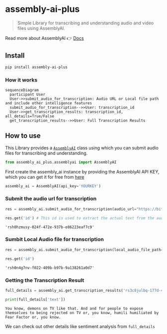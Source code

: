 assembly-ai-plus
================

<!-- WARNING: THIS FILE WAS AUTOGENERATED! DO NOT EDIT! -->

> Simple Library for transcribing and understanding audio and video
> files using AssemblyAI.

Read more about AssemblyAI 👉 [Docs](https://www.assemblyai.com/docs)

## Install

``` sh
pip install assembly-ai-plus
```

### How it works

``` mermaid
sequenceDiagram
  participant User
  User->>submit_audio_for_transcription: Audio URL or Local file path and include other intelligence features
  submit_audio_for_transcription-->>User: transcription_id
  User->>get_transcription_results: transcription_id, all_details=True/False
  get_transcription_results-->>User: Full Transcription Results
```

## How to use

This Library provides a
[`AssemblyAI`](https://afizs.github.io/assembly-ai-plus/assemblyai.html#assemblyai)
class using which you can submit audio files for transcribing and
understanding.

``` python
from assembly_ai_plus.assemblyai import AssemblyAI
```

First create the assembly_ai instance by providing the AssemblyAI API
KEY, which you can get it for free from
[here](https://app.assemblyai.com/)

``` python
assembly_ai = AssemblyAI(api_key='YOURKEY')
```

### Submit the audio url for transcription

``` python
res = assembly_ai.submit_audio_for_transcription(audio_url="https://bit.ly/3yxKEIY")
```

``` python
res.get('id') # This id is used to extract the actual text from the audio files.
```

    'rsh0hzmusy-024f-472e-937b-e86223eaf7c9'

### Sumbit Local Audio file for transcription

``` python
res = assembly_ai.submit_audio_for_transcription(local_audio_file_path='your_file_path')
```

``` python
res.get('id')
```

    'rsh0n4g7nv-f022-409b-b97b-9a138261a0d7'

### Getting the Transcription Result

``` python
full_details = assembly_ai.get_transcription_results('rs3c8julbq-177d-4071-ab6f-d7c7a9bb6dbb')
```

``` python
print(full_details['text'])
```

    You know, demons on TV like that. And and for people to expose themselves to being rejected on TV or, you know, humili humiliated by Fear Factor or, you know.

We can check out other details like sentiment analysis from
`full_details`
